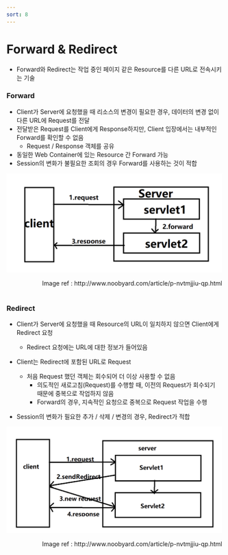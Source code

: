```yaml
---
sort: 8
---
```


# Forward & Redirect

* Forward와 Redirect는 작업 중인 페이지 같은 Resource를 다른 URL로 전속시키는 기술

### Forward

* Client가 Server에 요청했을 때 리소스의 변경이 필요한 경우, 데이터의 변경 없이 다른 URL에 Request를 전달
* 전달받은 Request를 Client에게 Response하지만, Client 입장에서는 내부적인 Forward를 확인할 수 없음
  * Request / Response 객체를 공유
* 동일한 Web Container에 있는 Resource 간 Forward 가능
* Session의 변화가 불필요한 조회의 경우 Forward를 사용하는 것이 적합

![Forward](./Img/Forward.png)

<div style="text-align: right"> Image ref : http://www.noobyard.com/article/p-nvtmjjiu-qp.html </div>

<br/>

### Redirect

* Client가 Server에 요청했을 때 Resource의 URL이 일치하지 않으면 Client에게 Redirect 요청
  * Redirect 요청에는 URL에 대한 정보가 들어있음
* Client는 Redirect에 포함된 URL로 Request
  * 처음 Request 했던 객체는 회수되어 더 이상 사용할 수 없음
    * 의도적인 새로고침(Request)를 수행할 때, 이전의 Request가 회수되기 때문에 중복으로 작업하지 않음
    * Forward의 경우, 지속적인 요청으로 중복으로 Request 작업을 수행

* Session의 변화가 필요한 추가 / 삭제 / 변경의 경우, Redirect가 적합



![Redirect](./Img/Redirect.png)

<div style="text-align: right"> Image ref : http://www.noobyard.com/article/p-nvtmjjiu-qp.html </div>
